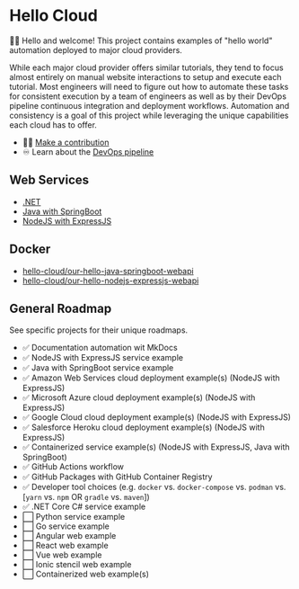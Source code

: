 # Hello Cloud

👋🏼 Hello and welcome! This project contains examples of "hello world" automation deployed to major cloud providers.

While each major cloud provider offers similar tutorials, they tend to focus almost entirely on manual website interactions to setup and execute each tutorial. Most engineers will need to figure out how to automate these tasks for consistent execution by a team of engineers as well as by their DevOps pipeline continuous integration and deployment workflows. Automation and consistency is a goal of this project while leveraging the unique capabilities each cloud has to offer.

- ✍🏼 [Make a contribution](./contribute.md)
- ♾️ Learn about the [DevOps pipeline](./devops.md)

## Web Services

- [.NET](./services/dotnet.md)
- [Java with SpringBoot](./services/java-springboot.md)
- [NodeJS with ExpressJS](./services/nodejs-expressjs.md)

## Docker

- [hello-cloud/our-hello-java-springboot-webapi](./services/java-springboot.md)
- [hello-cloud/our-hello-nodejs-expressjs-webapi](./services/nodejs-expressjs.md)

## General Roadmap

See specific projects for their unique roadmaps.

- ✅ Documentation automation wit MkDocs
- ✅ NodeJS with ExpressJS service example
- ✅ Java with SpringBoot service example
- ✅ Amazon Web Services cloud deployment example(s) (NodeJS with ExpressJS)
- ✅ Microsoft Azure cloud deployment example(s) (NodeJS with ExpressJS)
- ✅ Google Cloud cloud deployment example(s) (NodeJS with ExpressJS)
- ✅ Salesforce Heroku cloud deployment example(s) (NodeJS with ExpressJS)
- ✅ Containerized service example(s) (NodeJS with ExpressJS, Java with SpringBoot)
- ✅ GitHub Actions workflow
- ✅ GitHub Packages with GitHub Container Registry
- ✅ Developer tool choices (e.g. `docker` vs. `docker-compose` vs. `podman` vs. [`yarn` vs. `npm` OR `gradle` vs. `maven`])
- ✅ .NET Core C# service example
- ⬜ Python service example
- ⬜ Go service example
- ⬜ Angular web example
- ⬜ React web example
- ⬜ Vue web example
- ⬜ Ionic stencil web example
- ⬜ Containerized web example(s)
